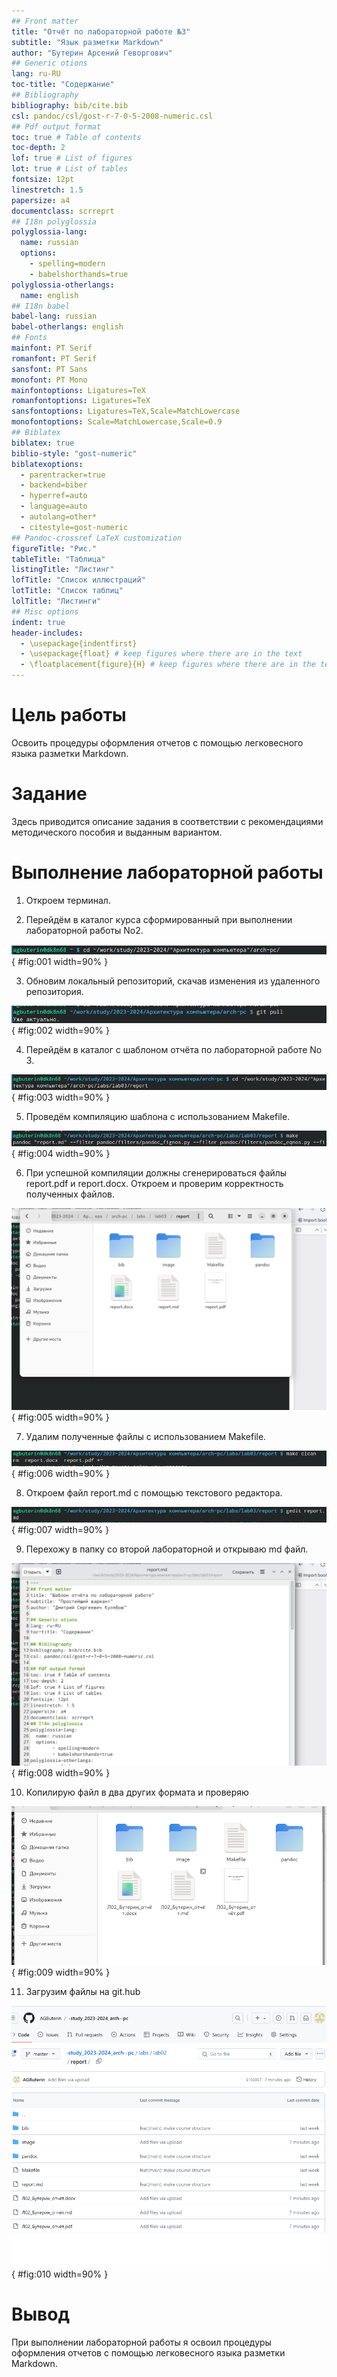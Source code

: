 ```yaml
---
## Front matter
title: "Отчёт по лабораторной работе №3"
subtitle: "Язык разметки Markdown"
author: "Бутерин Арсений Геворгович"
## Generic otions
lang: ru-RU
toc-title: "Содержание"
## Bibliography
bibliography: bib/cite.bib
csl: pandoc/csl/gost-r-7-0-5-2008-numeric.csl
## Pdf output format
toc: true # Table of contents
toc-depth: 2
lof: true # List of figures
lot: true # List of tables
fontsize: 12pt
linestretch: 1.5
papersize: a4
documentclass: scrreprt
## I18n polyglossia
polyglossia-lang:
  name: russian
  options:
	- spelling=modern
	- babelshorthands=true
polyglossia-otherlangs:
  name: english
## I18n babel
babel-lang: russian
babel-otherlangs: english
## Fonts
mainfont: PT Serif
romanfont: PT Serif
sansfont: PT Sans
monofont: PT Mono
mainfontoptions: Ligatures=TeX
romanfontoptions: Ligatures=TeX
sansfontoptions: Ligatures=TeX,Scale=MatchLowercase
monofontoptions: Scale=MatchLowercase,Scale=0.9
## Biblatex
biblatex: true
biblio-style: "gost-numeric"
biblatexoptions:
  - parentracker=true
  - backend=biber
  - hyperref=auto
  - language=auto
  - autolang=other*
  - citestyle=gost-numeric
## Pandoc-crossref LaTeX customization
figureTitle: "Рис."
tableTitle: "Таблица"
listingTitle: "Листинг"
lofTitle: "Список иллюстраций"
lotTitle: "Список таблиц"
lolTitle: "Листинги"
## Misc options
indent: true
header-includes:
  - \usepackage{indentfirst}
  - \usepackage{float} # keep figures where there are in the text
  - \floatplacement{figure}{H} # keep figures where there are in the text
---
```

# Цель работы
Освоить процедуры оформления отчетов с помощью легковесного языка разметки Markdown.

# Задание
Здесь приводится описание задания в соответствии с рекомендациями
методического пособия и выданным вариантом.

# Выполнение лабораторной работы

1. Откроем терминал.

2. Перейдём в каталог курса сформированный при выполнении лабораторной работы No2.

![переход в каталог курса сформированный при выполнении лабораторной работы No2](image/1.png){ #fig:001 width=90% }

3. Обновим локальный репозиторий, скачав изменения из удаленного репозитория.

![обновление локальный репозитория](image/2.png){ #fig:002 width=90% }

4. Перейдём в каталог с шаблоном отчёта по лабораторной работе No 3.

![переход в каталог с шаблоном отчёта по лабораторной работе No3](image/3.png){ #fig:003 width=90% }

5. Проведём компиляцию шаблона с использованием Makefile.

![команда make](image/4.png){ #fig:004 width=90% }

6. При успешной компиляции должны сгенерироваться файлы report.pdf и report.docx. Откроем и проверим корректность полученных файлов.

![проверка корректности полученных файлов](image/5.png){ #fig:005 width=90% }

7. Удалим полученные файлы с использованием Makefile.

![удаление полученных файлов командой make clean](image/6.png){ #fig:006 width=90% }


8. Откроем файл report.md c помощью текстового редактора.

![открытие файла report.md командой gedit ](image/7.png){ #fig:007 width=90% }

9. Перехожу в папку со второй лабораторной и открываю md файл. 

![редактирую файл](image/8.png){ #fig:008 width=90% }

10. Копилирую файл в два других формата и проверяю

![проврка форматов](image/9.png){ #fig:009 width=90% }

11. Загрузим файлы на git.hub

![проверка файлов](image/10.png){ #fig:010 width=90% }


# Вывод
При выполнении лабораторной работы я освоил процедуры оформления отчетов с помощью легковесного языка разметки Markdown.

